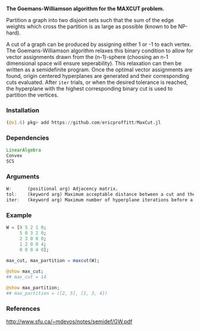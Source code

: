 **The Goemans-Williamson algorithm for the MAXCUT problem.**

Partition a graph into two disjoint sets such that the sum of the edge weights which cross the partition is as large as possible (known to be NP-hard).

A cut of a graph can be produced by assigning either 1 or -1 to each vertex. The Goemans-Williamson algorithm relaxes this binary condition to allow for vector assignments drawn from the (n-1)-sphere (choosing an n-1 dimensional space will ensure seperability). This relaxation can then be written as a semidefinite program. Once the optimal vector assignments are found, origin centered hyperplanes are generated and their corresponding cuts evaluated. After `iter` trials, or when the desired tolerance is reached, the hyperplane with the highest corresponding binary cut is used to partition the vertices.

### Installation
```julia
(@v1.6) pkg> add https://github.com/ericproffitt/MaxCut.jl
```

### Dependencies
```julia
LinearAlgebra
Convex
SCS
```

### Arguments
```julia
W:      (positional arg) Adjacency matrix.
tol:    (keyword arg) Maximum acceptable distance between a cut and the MAXCUT upper bound (default=0).
iter:   (keyword arg) Maximum number of hyperplane iterations before a cut is chosen (default=100).
```

### Example
```julia
W = [0 5 2 1 0; 
     5 0 3 2 0; 
     2 3 0 0 0; 
     1 2 0 0 4; 
     0 0 0 4 0];

max_cut, max_partition = maxcut(W);
	
@show max_cut;
## max_cut = 14

@show max_partition;
## max_partition = ([2, 5], [1, 3, 4])
```

### References
http://www.sfu.ca/~mdevos/notes/semidef/GW.pdf